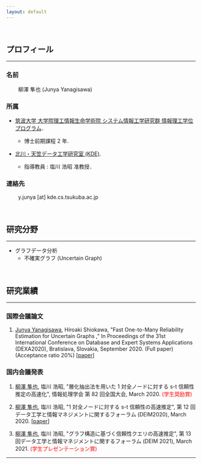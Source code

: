 ```yaml
---
layout: default
---
```


<br>

## プロフィール

---

### 名前

&nbsp; &nbsp; &nbsp; &nbsp;
柳澤 隼也 (Junya Yanagisawa)

### 所属

- [筑波大学 大学院理工情報生命学術院 システム情報工学研究群 情報理工学位プログラム](https://www.cs.tsukuba.ac.jp/index.html)．

  - 博士前期課程 2 年.

- [北川・天笠データ工学研究室 (KDE)](http://kde.cs.tsukuba.ac.jp/index.html).
  - 指導教員 : 塩川 浩昭 准教授．

### 連絡先

&nbsp; &nbsp; &nbsp; &nbsp;
y.junya [at] kde.cs.tsukuba.ac.jp

<br>

## 研究分野

---

- グラフデータ分析
  - 不確実グラフ (Uncertain Graph)

<br>

## 研究業績

---

### 国際会議論文

1. <u>Junya Yanagisawa</u>, Hiroaki Shiokawa,
   "Fast One-to-Many Reliability Estimation for Uncertain Graphs ,"
   In Proceedings of the 31st International Conference on Database and Expert Systems Applications (DEXA2020),
   Bratislava, Slovakia, September 2020. (Full paper) (Acceptance ratio 20%) [[paper](https://link.springer.com/chapter/10.1007/978-3-030-59003-1_7)]

### 国内会議発表

1. <u>柳澤 隼也</u>, 塩川 浩昭,
   "層化抽出法を用いた 1 対全ノードに対する s-t 信頼性推定の高速化",
   情報処理学会 第 82 回全国大会,
   March 2020. <span style="color:red;">(学生奨励賞)</span>

1. <u>柳澤 隼也</u>, 塩川 浩昭,
   "1 対全ノードに対する s-t 信頼性の高速推定",
   第 12 回データ工学と情報マネジメントに関するフォーラム (DEIM2020),
   March 2020. [[paper](http://kde.cs.tsukuba.ac.jp/~shion/pdf/2020/d2_2.pdf)]

1. <u>柳澤 隼也</u>, 塩川 浩昭,
   "グラフ構造に基づく信頼性クエリの高速推定",
   第 13 回データ工学と情報マネジメントに関するフォーラム (DEIM 2021),
   March 2021. <span style="color:red;">(学生プレゼンテーション賞)</span>

---
